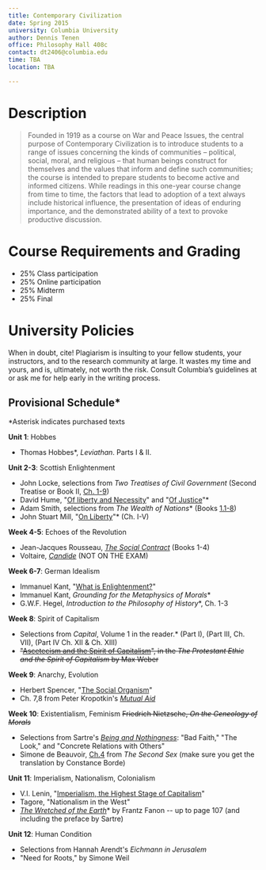 ```yaml
---
title: Contemporary Civilization
date: Spring 2015
university: Columbia University
author: Dennis Tenen
office: Philosophy Hall 408c
contact: dt2406@columbia.edu
time: TBA
location: TBA

---
```


# Description
> Founded in 1919 as a course on War and Peace Issues, the central purpose of Contemporary Civilization is to introduce students to a range of issues concerning the kinds of communities – political, social, moral, and religious – that human beings construct for themselves and the values that inform and define such communities; the course is intended to prepare students to become active and informed citizens. While readings in this one-year course change from time to time, the factors that lead to adoption of a text always include historical influence, the presentation of ideas of enduring importance, and the demonstrated ability of a text to provoke productive discussion.

# Course Requirements and Grading
- 25% Class participation
- 25% Online participation
- 25% Midterm
- 25% Final

# University Policies

When in doubt, cite! Plagiarism is insulting to your fellow students, your
instructors, and to the research community at large. It wastes my time and
yours, and is, ultimately, not worth the risk. Consult Columbia’s guidelines at
or ask me for help early in the writing process. 

## Provisional Schedule\*
\*Asterisk indicates purchased texts

**Unit 1**: Hobbes
- Thomas Hobbes\*, *Leviathan*. Parts I & II.

**Unit 2-3**: Scottish Enlightenment
- John Locke, selections from *Two Treatises of Civil Government* (Second Treatise or Book II, [Ch. 1-9](http://oll.libertyfund.org/?option=com_staticxt&staticfile=show.php%3Ftitle=222&chapter=16269&layout=html&Itemid=27))
- David Hume, "[Of liberty and Necessity](http://oll.libertyfund.org/?option=com_staticxt&staticfile=show.php%3Ftitle=342&chapter=55185&layout=html&Itemid=27)" and "[Of Justice](http://oll.libertyfund.org/?option=com_staticxt&staticfile=show.php%3Ftitle=341&chapter=61990&layout=html&Itemid=27)"\*
- Adam Smith, selections from *The Wealth of Nations*\* (Books [1.1-8](http://www.econlib.org/library/Smith/smWN.html))
- John Stuart Mill, "[On Liberty](http://www.bartleby.com/130/)"\* (Ch. I-V)

**Week 4-5**: Echoes of the Revolution
- Jean-Jacques Rousseau, *[The Social Contract](http://oll.libertyfund.org/?option=com_staticxt&staticfile=show.php%3Ftitle=638&Itemid=27#toc_list)* (Books 1-4)
- Voltaire, *[Candide](http://www.gutenberg.org/ebooks/19942)* (NOT ON THE
EXAM)

**Week 6-7**: German Idealism
- Immanuel Kant, "[What is Enlightenment?](http://www.columbia.edu/acis/ets/CCREAD/etscc/kant.html)"
- Immanuel Kant, *Grounding for the Metaphysics of Morals*\*
- G.W.F. Hegel, *Introduction to the Philosophy of History*\*, Ch. 1-3

**Week 8**: Spirit of Capitalism
- Selections from *Capital*, Volume 1 in the reader.\* (Part I), (Part III, Ch.
VII), (Part IV Ch. XII & Ch. XIII)
- ~~"[Ascetecism and the Spirit of
Capitalism](http://www.marxists.org/reference/archive/weber/protestant-ethic/ch05.htm)",
in the *The Protestant Ethic and the Spirit of Capitalism* by Max Weber~~

**Week 9**:  Anarchy, Evolution
- Herbert Spencer, "[The Social Organism](http://www.econlib.org/library/LFBooks/Spencer/spnMvS9.html)"
- Ch. 7,8 from Peter Kropotkin's *[Mutual Aid](http://www.marxists.org/reference/archive/kropotkin-peter/1902/mutual-aid/)*

**Week 10**: Existentialism, Feminism ~~Friedrich Nietzsche, *On the Geneology
of Morals*~~
- Selections from Sartre's [*Being and
Nothingness*](https://courseworks.columbia.edu/access/content/group/COCIC1102_015_2015_1/sartre-being-nothingness.pdf): "Bad Faith," "The Look,"
  and "Concrete Relations with Others"  
- Simone de Beauvoir,
  [Ch.4](https://www.marxists.org/reference/subject/ethics/de-beauvoir/2nd-sex/ch04.htm)
from *The Second Sex* (make sure you get the translation by Constance Borde)  

**Unit 11**: Imperialism, Nationalism, Colonialism
- V.I. Lenin, "[Imperialism, the Highest Stage of Capitalism](http://www.marxists.org/archive/lenin/works/1916/imp-hsc/)"  
- Tagore, "Nationalism in the West"
- *[The Wretched of the Earth](http://thebaluch.com/documents/0802150837%20-%20FRANTZ%20FANON%20-%20The%20Wretched%20of%20the%20Earth.pdf)*\* by Frantz Fanon -- up to page 107 (and including the preface by Sartre)

**Unit 12**: Human Condition
- Selections from Hannah Arendt's *Eichmann in Jerusalem*
- "Need for Roots," by Simone Weil
